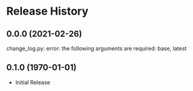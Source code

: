 # Release History

## 0.0.0 (2021-02-26)

change_log.py: error: the following arguments are required: base, latest

## 0.1.0 (1970-01-01)

* Initial Release
